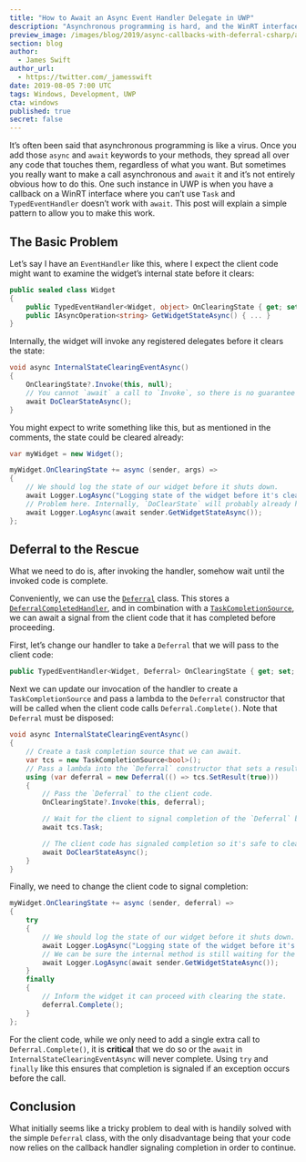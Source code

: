 ```yaml
---
title: "How to Await an Async Event Handler Delegate in UWP"
description: "Asynchronous programming is hard, and the WinRT interface poses further issues. Learn how to implement a deferral to wait on a user action before completing additional work."
preview_image: /images/blog/2019/async-callbacks-with-deferral-csharp/article-header.png
section: blog
author:
  - James Swift
author_url:
  - https://twitter.com/_jamesswift
date: 2019-08-05 7:00 UTC
tags: Windows, Development, UWP
cta: windows
published: true
secret: false
---
```


It’s often been said that asynchronous programming is like a virus. Once you add those `async` and `await` keywords to your methods, they spread all over any code that touches them, regardless of what you want. But sometimes you really want to make a call asynchronous and `await` it and it’s not entirely obvious how to do this. One such instance in UWP is when you have a callback on a WinRT interface where you can’t use `Task` and `TypedEventHandler` doesn’t work with `await`. This post will explain a simple pattern to allow you to make this work.

## The Basic Problem

Let’s say I have an `EventHandler` like this, where I expect the client code might want to examine the widget’s internal state before it clears:

```csharp
public sealed class Widget
{
    public TypedEventHandler<Widget, object> OnClearingState { get; set; }
    public IAsyncOperation<string> GetWidgetStateAsync() { ... }
}
```

Internally, the widget will invoke any registered delegates before it clears the state:

```csharp
void async InternalStateClearingEventAsync()
{
    OnClearingState?.Invoke(this, null);
    // You cannot `await` a call to `Invoke`, so there is no guarantee client handlers are finished at this point.
    await DoClearStateAsync();
}
```

You might expect to write something like this, but as mentioned in the comments, the state could be cleared already:

```csharp
var myWidget = new Widget();

myWidget.OnClearingState += async (sender, args) =>
{
    // We should log the state of our widget before it shuts down.
    await Logger.LogAsync("Logging state of the widget before it's cleared.");
    // Problem here. Internally, `DoClearState` will probably already have been called.
    await Logger.LogAsync(await sender.GetWidgetStateAsync());
};
```

## Deferral to the Rescue

What we need to do is, after invoking the handler, somehow wait until the invoked code is complete.

Conveniently, we can use the [`Deferral`][deferral] class. This stores a [`DeferralCompletedHandler`][deferralcompletedhandler], and in combination with a [`TaskCompletionSource`][taskcompletionsource], we can await a signal from the client code that it has completed before proceeding.

First, let’s change our handler to take a `Deferral` that we will pass to the client code:

```csharp
public TypedEventHandler<Widget, Deferral> OnClearingState { get; set; }
```

Next we can update our invocation of the handler to create a `TaskCompletionSource` and pass a lambda to the `Deferral` constructor that will be called when the client code calls `Deferral.Complete()`. Note that `Deferral` must be disposed:

```csharp
void async InternalStateClearingEventAsync()
{
    // Create a task completion source that we can await.
    var tcs = new TaskCompletionSource<bool>();
    // Pass a lambda into the `Deferral` constructor that sets a result on the task completion source.
    using (var deferral = new Deferral(() => tcs.SetResult(true)))
    {
        // Pass the `Deferral` to the client code.
        OnClearingState?.Invoke(this, deferral);

        // Wait for the client to signal completion of the `Deferral` by awaiting the task completion source.
        await tcs.Task;

        // The client code has signaled completion so it's safe to clear the state now.
        await DoClearStateAsync();
    }
}
```

Finally, we need to change the client code to signal completion:

```csharp
myWidget.OnClearingState += async (sender, deferral) =>
{
    try
    {
        // We should log the state of our widget before it shuts down.
        await Logger.LogAsync("Logging state of the widget before it's cleared.");
        // We can be sure the internal method is still waiting for the completion signal.
        await Logger.LogAsync(await sender.GetWidgetStateAsync());
    }
    finally
    {
        // Inform the widget it can proceed with clearing the state.
        deferral.Complete();
    }
};
```

For the client code, while we only need to add a single extra call to `Deferral.Complete()`, it is **critical** that we do so or the `await` in `InternalStateClearingEventAsync` will never complete. Using `try` and `finally` like this ensures that completion is signaled if an exception occurs before the call.

## Conclusion

What initially seems like a tricky problem to deal with is handily solved with the simple `Deferral` class, with the only disadvantage being that your code now relies on the callback handler signaling completion in order to continue.

[getting started]: https://pspdfkit.com/pdf-sdk/windows/
[deferral]: https://docs.microsoft.com/en-us/uwp/api/windows.foundation.deferral
[deferralcompletedhandler]: https://docs.microsoft.com/en-us/uwp/api/windows.foundation.deferralcompletedhandler
[taskcompletionsource]: https://docs.microsoft.com/en-us/dotnet/api/system.threading.tasks.taskcompletionsource-1?view=dotnet-uwp-10.0
